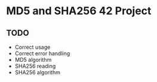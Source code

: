 # MD5 and SHA256 42 Project

## TODO

* Correct usage
* Correct error handling
* MD5 algorithm
* SHA256 reading
* SHA256 algorithm
